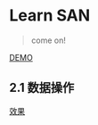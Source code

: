 # Learn SAN

> come on!

[DEMO](https://readying.github.io/sanLearning/index.html)





## 2.1 数据操作

[效果](https://readying.github.io/sanLearning/sanInput/dist/index.html)

